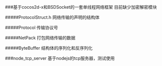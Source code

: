 ###基于cocos2d-x和BSDSocket的一套单线程网络框架
目前缺少加密解密模块

#####ProtocolStruct.h
网络传输的声明的结构体

#####Protocol
传输协议号

#####NetPack
打包网络传输的数据

#####ByteBuffer
结构体的序列化和反序列化

###node_tcp_server
基于nodejs的tcp服务器，测试使用